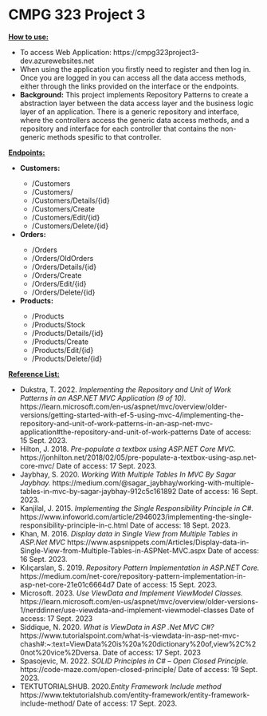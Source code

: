 # CMPG 323 Project 3

**<ins>How to use:</ins>**<br/>
<ul>
  <li>To access Web Application: https://cmpg323project3-dev.azurewebsites.net</li>
  <li>When using the application you firstly need to register and then log in. Once you are logged in you can access all the data access methods, either through the links provided on the interface or the endpoints.</li>
  <li><strong>Background:</strong> This project implements Repository Patterns to create a abstraction layer between the data access layer and the business logic layer of an application. There is a generic repository and interface, where the controllers access the generic data access methods, and a repository and interface for each controller that contains the non-generic methods spesific to that controller.</li>
</ul>

**<ins>Endpoints:</ins>**
<ul>
  <li><strong>Customers:</strong></li>
  <ul>
    <li>/Customers</li>
    <li>/Customers/</li>
    <li>/Customers/Details/{id}</li>
    <li>/Customers/Create</li>
    <li>/Customers/Edit/{id}</li>
    <li>/Customers/Delete/{id}</li>
  </ul>
  <li><strong>Orders:</strong></li>
  <ul>
    <li>/Orders</li>
    <li>/Orders/OldOrders</li>
    <li>/Orders/Details/{id}</li>
    <li>/Orders/Create</li>
    <li>/Orders/Edit/{id}</li>
    <li>/Orders/Delete/{id}</li>
  </ul>
  <li><strong>Products:</strong></li>
  <ul>
    <li>/Products</li>
    <li>/Products/Stock</li>
    <li>/Products/Details/{id}</li>
    <li>/Products/Create</li>
    <li>/Products/Edit/{id}</li>
    <li>/Products/Delete/{id}</li>
  </ul>
</ul>


**<ins>Reference List:</ins>**
<ul>
  <li> Dukstra, T. 2022. <em>Implementing the Repository and Unit of Work Patterns in an ASP.NET MVC Application (9 of 10).</em> https://learn.microsoft.com/en-us/aspnet/mvc/overview/older-versions/getting-started-with-ef-5-using-mvc-4/implementing-the-repository-and-unit-of-work-patterns-in-an-asp-net-mvc-application#the-repository-and-unit-of-work-patterns Date of access: 15 Sept. 2023.</li>
  <li>Hilton, J. 2018. <em>Pre-populate a textbox using ASP.NET Core MVC. </em> https://jonhilton.net/2018/02/05/pre-populate-a-textbox-using-asp.net-core-mvc/ Date of access: 17 Sept. 2023.</li>
  <li> Jaybhay, S. 2020. <em>Working With Multiple Tables In MVC By Sagar Jaybhay. </em> https://medium.com/@sagar_jaybhay/working-with-multiple-tables-in-mvc-by-sagar-jaybhay-912c5c161892 Date of access: 16 Sept. 2023. </li>
  <li> Kanjilal, J. 2015. <em> Implementing the Single Responsibility Principle in C#. </em> https://www.infoworld.com/article/2946023/implementing-the-single-responsibility-principle-in-c.html Date of access: 18 Sept. 2023.</li>
  <li> Khan, M. 2016. <em> Display data in Single View from Multiple Tables in ASP.Net MVC</em> https://www.aspsnippets.com/Articles/Display-data-in-Single-View-from-Multiple-Tables-in-ASPNet-MVC.aspx Date of access: 16 Sept. 2023.</li>
  <li> Kılıçarslan, S. 2019. <em>Repository Pattern Implementation in ASP.NET Core. </em> https://medium.com/net-core/repository-pattern-implementation-in-asp-net-core-21e01c6664d7 Date of access: 15 Sept. 2023.</li>
  <li> Microsoft. 2023. <em>Use ViewData and Implement ViewModel Classes. </em> https://learn.microsoft.com/en-us/aspnet/mvc/overview/older-versions-1/nerddinner/use-viewdata-and-implement-viewmodel-classes Date of access: 17 Sept. 2023</li>
  <li> Siddique, N. 2020. <em>What is ViewData in ASP .Net MVC C#?</em> https://www.tutorialspoint.com/what-is-viewdata-in-asp-net-mvc-chash#:~:text=ViewData%20is%20a%20dictionary%20of,view%2C%20not%20vice%2Dversa. Date of access: 17 Sept. 2023</li>
  <li>Spasojevic, M. 2022. <em>SOLID Principles in C# – Open Closed Principle. </em> https://code-maze.com/open-closed-principle/ Date of access: 19 Sept. 2023.</li>
  <li> TEKTUTORIALSHUB. 2020.<em>Entity Framework Include method</em> https://www.tektutorialshub.com/entity-framework/entity-framework-include-method/ Date of access: 17 Sept. 2023.</li>
</ul>

